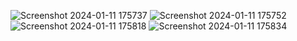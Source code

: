 
![Screenshot 2024-01-11 175737](https://github.com/yadhunsajith2002/cleaning_app/assets/131586318/3b2e2527-88a4-477e-b701-62360bb02d28)
![Screenshot 2024-01-11 175752](https://github.com/yadhunsajith2002/cleaning_app/assets/131586318/0394634b-eab1-44a3-8f07-48b40a9a3e97)
![Screenshot 2024-01-11 175818](https://github.com/yadhunsajith2002/cleaning_app/assets/131586318/7607f593-5e83-49b2-a863-2fd2bc3f9233)
![Screenshot 2024-01-11 175834](https://github.com/yadhunsajith2002/cleaning_app/assets/131586318/3695e7ae-0440-43b0-9c48-ab1e350e8f12)
